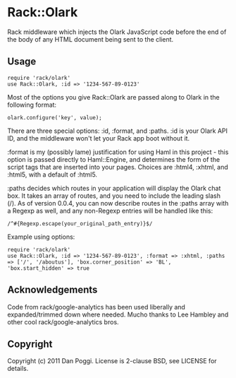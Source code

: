 # Rack::Olark
Rack middleware which injects the Olark JavaScript code before the end of the body of any HTML document being sent to the client. 

## Usage

    require 'rack/olark'
    use Rack::Olark, :id => '1234-567-89-0123'

Most of the options you give Rack::Olark are passed along to Olark in the following format:

    olark.configure('key', value);

There are three special options: :id, :format, and :paths. :id is your Olark API ID, and the middleware won't let your Rack app boot without it.

:format is my (possibly lame) justification for using Haml in this project - this option is passed directly to Haml::Engine, and determines the form of the script tags that are inserted into your pages. Choices are :html4, :xhtml, and :html5, with a default of :html5.

:paths decides which routes in your application will display the Olark chat box. It takes an array of routes, and you need to include the leading slash (/). As of version 0.0.4, you can now describe routes in the :paths array with a Regexp as well, and any non-Regexp entries will be handled like this:

    /^#{Regexp.escape(your_original_path_entry)}$/

Example using options:

    require 'rack/olark'
    use Rack::Olark, :id => '1234-567-89-0123', :format => :xhtml, :paths => ['/', '/aboutus'], 'box.corner_position' => 'BL', 'box.start_hidden' => true

## Acknowledgements

Code from rack/google-analytics has been used liberally and expanded/trimmed down where needed. Mucho thanks to Lee Hambley and other cool rack/google-analytics bros.

## Copyright

Copyright (c) 2011 Dan Poggi. License is 2-clause BSD, see LICENSE for details.

